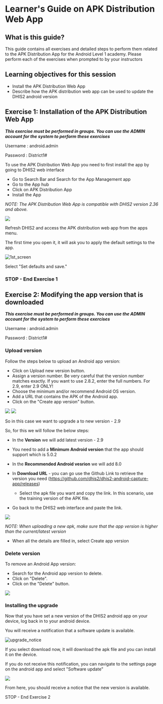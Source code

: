 # Learner's Guide on APK Distribution Web App

## What is this guide?

This guide contains all exercises and detailed steps to perform them related to the APK Distribution App for the Android Level 1 academy. Please perform each of the exercises when prompted to by your instructors

## Learning objectives for this session

* Install the APK Distribution Web App
* Describe how the APK distribution web app can be used to update the DHIS2 android version

## Exercise 1: Installation of the APK Distribution Web App

***This exercise must be performed in groups. You can use the ADMIN account for the system to perform these exercises***

Username : android.admin

Password : District1#

To use the APK Distribution Web App you need to first install the app by going to DHIS2 web interface

* Go to Search Bar and Search for the App Management app
* Go to the App hub
* Click on APK Distribution App
* Install the App

_NOTE: The APK Distribution Web App is compatible with DHIS2 version 2.36 and above._

![](images/apk/apkinstall.png)

Refresh DHIS2 and access the APK distribution web app from the apps menu.

The first time you open it, it will ask you to apply the default settings to the app.

![1st_screen](images/apk/1st_screen.png)

Select "Set defaults and save."

### STOP - End Exercise 1

## Exercise 2: Modifying the app version that is downloaded

***This exercise must be performed in groups. You can use the ADMIN account for the system to perform these exercises***

Username : android.admin

Password : District1#

### Upload version

Follow the steps below to upload an Android app version:

* Click on Upload new version button.
* Assign a version number. Be very careful that the version number matches exactly. If you want to use 2.8.2, enter the full numbers. For 2.9, enter 2.9 ONLY!
* Choose the minimum and/or recommend Android OS version.
* Add a URL that contains the APK of the Android app.
* Click on the "Create app version" button.

![](images/apk/uploadversion2.png)
![](images/apk/uploadversion.png)

So in this case we want to upgrade a to new version -
2.9

So, for this we will follow the below steps:

* In the **Version** we will add latest version - 2.9
* You need to add a **Minimum Android version** that the app should support which is 5.0.2
* In the **Recommended Android vesrion** we will add 8.0
* In **Download URL** - you can go use 
the Github Link to retrieve the version you need (https://github.com/dhis2/dhis2-android-capture-app/releases)
 
  * Select the apk file you want and copy the link. In this scenario, use the training version of the APK file.

* Go back to the DHIS2 web interface and paste the link.

![](images/apk/createversion.png)

_NOTE: When uploading a new apk, make sure that the app version is higher than the current/latest version_

* When all the details are filled in, select Create app version

### Delete version

To remove an Android App version:

* Search for the Android app version to delete.
* Click on "Delete".
* Click on the "Delete" button.

![](images/apk/deleteversion.png)

### Installing the upgrade

Now that you have set a new version of the DHIS2 android app on your device, log back in to your android device. 

You will receive a notification that a software update is available.

![upgrade_notice](images/apk/upgrade_notice.png)

If you select download now, it will download the apk file and you can install it on the device.

If you do not receive this notification, you can navigate to the settings page on the android app and select "Software update"

![](images/apk/settings_softwareupdate.png)

From here, you should receive a notice that the new version is available.

STOP - End Exercise 2